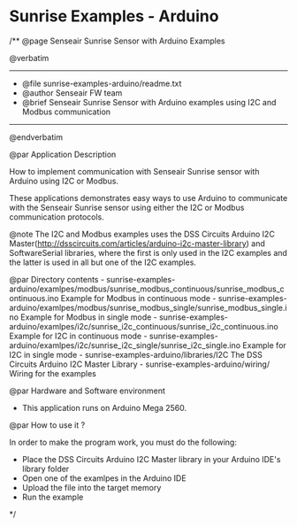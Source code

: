 # Sunrise Examples - Arduino

/**
  @page Senseair Sunrise Sensor with Arduino Examples
 
  @verbatim
  ******************************************************************************
  * @file    sunrise-examples-arduino/readme.txt
  * @author  Senseair FW team 
  * @brief   Senseair Sunrise Sensor with Arduino examples using I2C and Modbus communication
  ******************************************************************************
  @endverbatim

@par Application Description

How to implement communication with Senseair Sunrise sensor with Arduino using I2C or Modbus.

These applications demonstrates easy ways to use Arduino to communicate with the Senseair Sunrise sensor using either the I2C or 
Modbus communication protocols.

@note The I2C and Modbus examples uses the DSS Circuits Arduino I2C Master(http://dsscircuits.com/articles/arduino-i2c-master-library) 
	  and SoftwareSerial libraries, where the first is only used in the I2C examples and the latter is used in all but one of the I2C 
	  examples.




@par Directory contents
    - sunrise-examples-arduino/examlpes/modbus/sunrise_modbus_continuous/sunrise_modbus_continuous.ino	Example for Modbus in continuous mode
    - sunrise-examples-arduino/examlpes/modbus/sunrise_modbus_single/sunrise_modbus_single.ino			Example for Modbus in single mode
    - sunrise-examples-arduino/examlpes/i2c/sunrise_i2c_continuous/sunrise_i2c_continuous.ino			Example for I2C in continuous mode
    - sunrise-examples-arduino/examlpes/i2c/sunrise_i2c_single/sunrise_i2c_single.ino					Example for I2C in single mode
    - sunrise-examples-arduino/libraries/I2C															The DSS Circuits Arduino I2C Master Library
    - sunrise-examples-arduino/wiring/                                                               Wiring for the examples

@par Hardware and Software environment

  - This application runs on Arduino Mega 2560.
    

@par How to use it ?

In order to make the program work, you must do the following:
 - Place the DSS Circuits Arduino I2C Master library in your Arduino IDE's library folder 
 - Open one of the examlpes in the Arduino IDE
 - Upload the file into the target memory
 - Run the example

 */